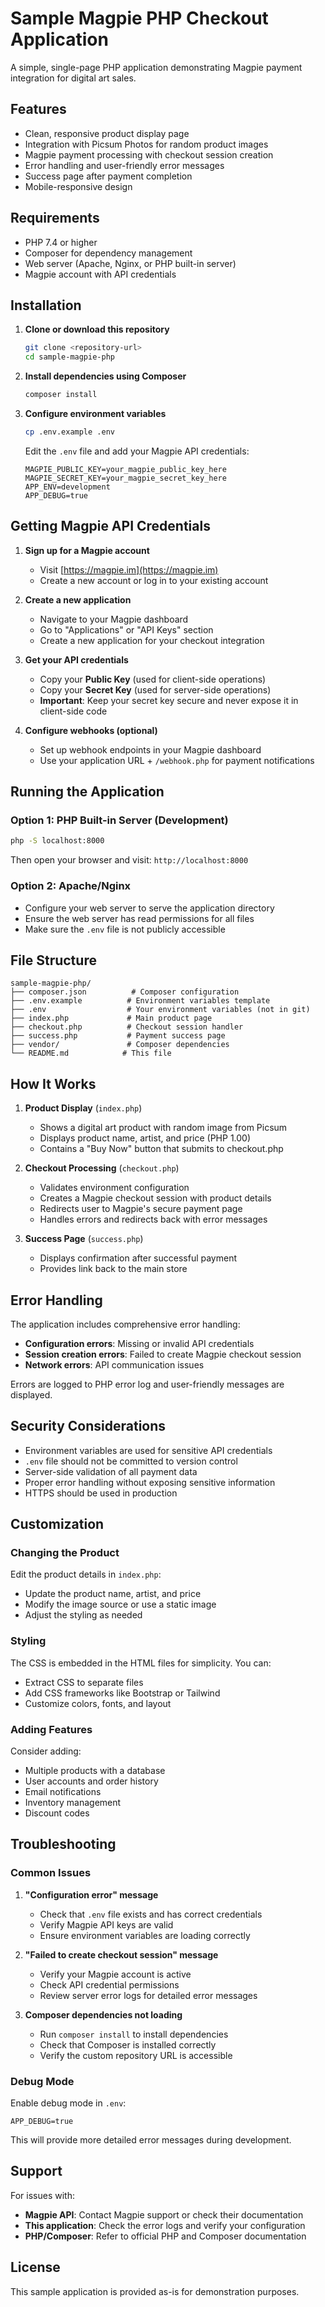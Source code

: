 # Sample Magpie PHP Checkout Application

A simple, single-page PHP application demonstrating Magpie payment integration for digital art sales.

## Features

- Clean, responsive product display page
- Integration with Picsum Photos for random product images
- Magpie payment processing with checkout session creation
- Error handling and user-friendly error messages
- Success page after payment completion
- Mobile-responsive design

## Requirements

- PHP 7.4 or higher
- Composer for dependency management
- Web server (Apache, Nginx, or PHP built-in server)
- Magpie account with API credentials

## Installation

1. **Clone or download this repository**
   ```bash
   git clone <repository-url>
   cd sample-magpie-php
   ```

2. **Install dependencies using Composer**
   ```bash
   composer install
   ```

3. **Configure environment variables**
   ```bash
   cp .env.example .env
   ```

   Edit the `.env` file and add your Magpie API credentials:
   ```env
   MAGPIE_PUBLIC_KEY=your_magpie_public_key_here
   MAGPIE_SECRET_KEY=your_magpie_secret_key_here
   APP_ENV=development
   APP_DEBUG=true
   ```

## Getting Magpie API Credentials

1. **Sign up for a Magpie account**
   - Visit [https://magpie.im](https://magpie.im)
   - Create a new account or log in to your existing account

2. **Create a new application**
   - Navigate to your Magpie dashboard
   - Go to "Applications" or "API Keys" section
   - Create a new application for your checkout integration

3. **Get your API credentials**
   - Copy your **Public Key** (used for client-side operations)
   - Copy your **Secret Key** (used for server-side operations)
   - **Important**: Keep your secret key secure and never expose it in client-side code

4. **Configure webhooks (optional)**
   - Set up webhook endpoints in your Magpie dashboard
   - Use your application URL + `/webhook.php` for payment notifications

## Running the Application

### Option 1: PHP Built-in Server (Development)
```bash
php -S localhost:8000
```
Then open your browser and visit: `http://localhost:8000`

### Option 2: Apache/Nginx
- Configure your web server to serve the application directory
- Ensure the web server has read permissions for all files
- Make sure the `.env` file is not publicly accessible

## File Structure

```
sample-magpie-php/
├── composer.json          # Composer configuration
├── .env.example          # Environment variables template
├── .env                  # Your environment variables (not in git)
├── index.php             # Main product page
├── checkout.php          # Checkout session handler
├── success.php           # Payment success page
├── vendor/               # Composer dependencies
└── README.md            # This file
```

## How It Works

1. **Product Display** (`index.php`)
   - Shows a digital art product with random image from Picsum
   - Displays product name, artist, and price (PHP 1.00)
   - Contains a "Buy Now" button that submits to checkout.php

2. **Checkout Processing** (`checkout.php`)
   - Validates environment configuration
   - Creates a Magpie checkout session with product details
   - Redirects user to Magpie's secure payment page
   - Handles errors and redirects back with error messages

3. **Success Page** (`success.php`)
   - Displays confirmation after successful payment
   - Provides link back to the main store

## Error Handling

The application includes comprehensive error handling:

- **Configuration errors**: Missing or invalid API credentials
- **Session creation errors**: Failed to create Magpie checkout session
- **Network errors**: API communication issues

Errors are logged to PHP error log and user-friendly messages are displayed.

## Security Considerations

- Environment variables are used for sensitive API credentials
- `.env` file should not be committed to version control
- Server-side validation of all payment data
- Proper error handling without exposing sensitive information
- HTTPS should be used in production

## Customization

### Changing the Product
Edit the product details in `index.php`:
- Update the product name, artist, and price
- Modify the image source or use a static image
- Adjust the styling as needed

### Styling
The CSS is embedded in the HTML files for simplicity. You can:
- Extract CSS to separate files
- Add CSS frameworks like Bootstrap or Tailwind
- Customize colors, fonts, and layout

### Adding Features
Consider adding:
- Multiple products with a database
- User accounts and order history
- Email notifications
- Inventory management
- Discount codes

## Troubleshooting

### Common Issues

1. **"Configuration error" message**
   - Check that `.env` file exists and has correct credentials
   - Verify Magpie API keys are valid
   - Ensure environment variables are loading correctly

2. **"Failed to create checkout session" message**
   - Verify your Magpie account is active
   - Check API credential permissions
   - Review server error logs for detailed error messages

3. **Composer dependencies not loading**
   - Run `composer install` to install dependencies
   - Check that Composer is installed correctly
   - Verify the custom repository URL is accessible

### Debug Mode

Enable debug mode in `.env`:
```env
APP_DEBUG=true
```

This will provide more detailed error messages during development.

## Support

For issues with:
- **Magpie API**: Contact Magpie support or check their documentation
- **This application**: Check the error logs and verify your configuration
- **PHP/Composer**: Refer to official PHP and Composer documentation

## License

This sample application is provided as-is for demonstration purposes.